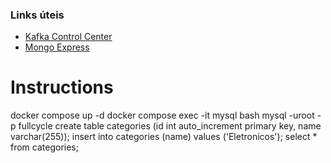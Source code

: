 ### Links úteis

- [Kafka Control Center](http://localhost:9021/)
- [Mongo Express](http://localhost:8085/)

# Instructions
docker compose up -d
docker compose exec -it mysql bash
mysql -uroot -p fullcycle
create table categories (id int auto_increment primary key, name varchar(255));
insert into categories (name) values ('Eletronicos');
select * from categories;

